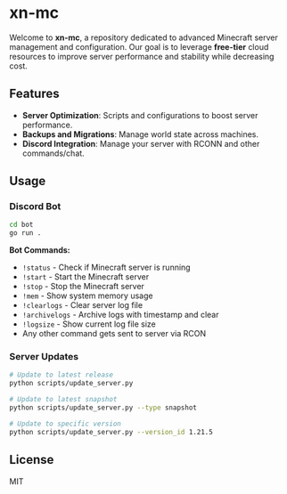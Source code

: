 # xn-mc

Welcome to **xn-mc**, a repository dedicated to advanced Minecraft server management and configuration.
Our goal is to leverage **free-tier** cloud resources to improve server performance and stability while decreasing cost.

## Features

- **Server Optimization**: Scripts and configurations to boost server performance.
- **Backups and Migrations**: Manage world state across machines.
- **Discord Integration**: Manage your server with RCONN and other commands/chat.

## Usage

### Discord Bot
```bash
cd bot
go run .
```

**Bot Commands:**
- `!status` - Check if Minecraft server is running
- `!start` - Start the Minecraft server
- `!stop` - Stop the Minecraft server  
- `!mem` - Show system memory usage
- `!clearlogs` - Clear server log file
- `!archivelogs` - Archive logs with timestamp and clear
- `!logsize` - Show current log file size
- Any other command gets sent to server via RCON

### Server Updates
```bash
# Update to latest release
python scripts/update_server.py

# Update to latest snapshot
python scripts/update_server.py --type snapshot

# Update to specific version
python scripts/update_server.py --version_id 1.21.5
```

## License

MIT